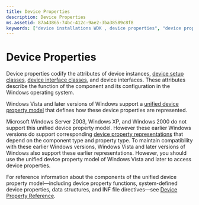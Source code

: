 ```yaml
---
title: Device Properties
description: Device Properties
ms.assetid: 87a43865-74bc-412c-9ae2-3ba38589c8f8
keywords: ["device installations WDK , device properties", "device properties WDK device installations"]
---
```


# Device Properties


Device properties codify the attributes of device instances, [device setup classes](device-setup-classes.md), [device interface classes](device-interface-classes.md), and device interfaces. These attributes describe the function of the component and its configuration in the Windows operating system.

Windows Vista and later versions of Windows support a [unified device property model](unified-device-property-model--windows-vista-and-later-.md) that defines how these device properties are represented.

Microsoft Windows Server 2003, Windows XP, and Windows 2000 do not support this unified device property model. However these earlier Windows versions do support corresponding [device property representations](device-property-representations--windows-server-2003--windows-xp--and-.md) that depend on the component type and property type. To maintain compatibility with these earlier Windows versions, Windows Vista and later versions of Windows also support these earlier representations. However, you should use the unified device property model of Windows Vista and later to access device properties.

For reference information about the components of the unified device property model—including device property functions, system-defined device properties, data structures, and INF file directives—see [Device Property Reference](https://msdn.microsoft.com/library/windows/hardware/ff541483).

 

 





